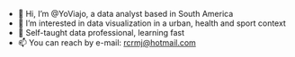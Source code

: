 - 👋 Hi, I’m @YoViajo, a data analyst based in South America
- 👀 I’m interested in data visualization in a urban, health and sport context
- 🌱 Self-taught data professional, learning fast
- 📫 You can reach by e-mail: rcrmj@hotmail.com

<!---
YoViajo/YoViajo is a ✨ special ✨ repository because its `README.md` (this file) appears on your GitHub profile.
You can click the Preview link to take a look at your changes.
--->
